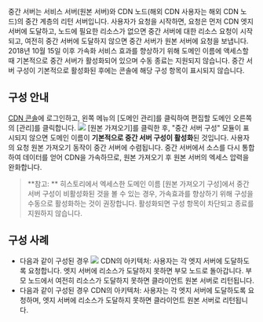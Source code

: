 중간 서버는 서비스 서버(원본 서버)와 CDN 노드(해외 CDN 사용자는 해외 CDN 노드)의 중간 계층의 리턴 서버입니다. 사용자가 요청을 시작하면, 요청은 먼저 CDN 엣지 서버에 도달하고, 노드에 필요한 리소스가 없으면 중간 서버에 대한 리소스 요청이 시작되고, 여전히 중간 서버에 도달하지 않으면 중간 서버가 원본 서버에 요청을 보냅니다.
2018년 10월 15일 이후 가속화 서비스 효과를 향상하기 위해 도메인 이름에 액세스할 때 기본적으로 중간 서버가 활성화되어 있으며 수동 종료는 지원되지 않습니다. 중간 서버 구성이 기본적으로 활성화된 후에는 콘솔에 해당 구성 항목이 표시되지 않습니다.

## 구성 안내
[CDN 콘솔](https://console.cloud.tencent.com/cdn)에 로그인하고, 왼쪽 메뉴의 [도메인 관리]를 클릭하여 편집할 도메인 오른쪽의 [관리]를 클릭합니다.
![](https://mc.qcloudimg.com/static/img/f92d2ef7e4be2b69185ab43228f025ef/1.png)
[원본 가져오기]를 클릭한 후, "중간 서버 구성" 모듈이 표시되지 않으면 도메인 이름이 **기본적으로 중간 서버 구성이 활성화**된 것입니다. 사용자의 요청 원본 가져오기 동작이 중간 서버에 수렴됩니다. 중간 서버에서 소스를 다시 통합하여 데이터를 얻어 CDN을 가속하므로, 원본 가져오기 후 원본 서버의 엑세스 압력을 완화합니다.

> **참고: **
> 히스토리에서 엑세스한 도메인 이름 [원본 가져오기 구성]에서 중간 서버 구성이 비활성화된 것을 볼 수 있는 경우, 가속효과를 향상하기 위해 구성을 수동으로 활성화하는 것이 권장합니다. 활성화되면 구성 항목이 차단되고 종료를 지원하지 않습니다.


## 구성 사례
- 다음과 같이 구성된 경우
![](https://mc.qcloudimg.com/static/img/fc5a1ad63147a184d38ea072484ce0ed/2.png)
CDN의 아키텍처:
사용자는 각 엣지 서버에 도달하도록 요청합니다. 엣지 서버에 리소스가 도달하지 못하면 부모 노드로 돌아갑니다. 부모 노드에서 여전히 리소스가 도달하지 못하면 클라이언트 원본 서버로 리턴됩니다.
- 다음과 같이 구성된 경우
CDN의 아키텍처:
사용자는 각 엣지 서버에 도달하도록 요청하며, 엣지 서버에 리소스가 도달하지 못하면 클라이언트 원본 서버로 리턴됩니다.

